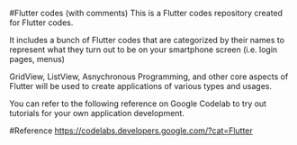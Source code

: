 #Flutter codes (with comments)
This is a Flutter codes repository created for Flutter codes.

It includes a bunch of Flutter codes that are categorized by their names to represent what they turn out to be
on your smartphone screen (i.e. login pages, menus)

GridView, ListView, Asnychronous Programming, and other core aspects of Flutter will be used to create
applications of various types and usages.

You can refer to the following reference on Google Codelab to try out tutorials for your own application development.

#Reference
    https://codelabs.developers.google.com/?cat=Flutter
